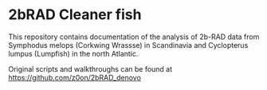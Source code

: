 # 2bRAD Cleaner fish
This repository contains documentation of the analysis of 2b-RAD data from Symphodus melops (Corkwing Wrassse) in Scandinavia and Cyclopterus lumpus (Lumpfish) in the north Atlantic.

Original scripts and walkthroughs can be found at https://github.com/z0on/2bRAD_denovo

